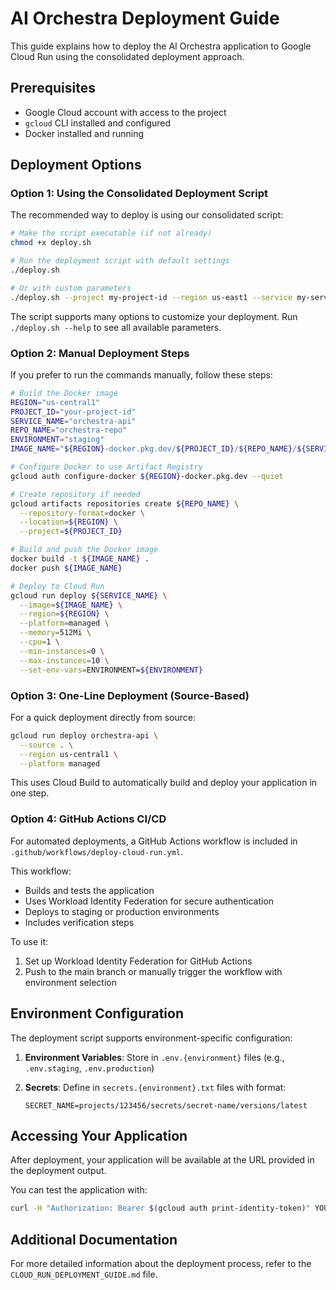 # AI Orchestra Deployment Guide

This guide explains how to deploy the AI Orchestra application to Google Cloud Run using the consolidated deployment approach.

## Prerequisites

- Google Cloud account with access to the project
- `gcloud` CLI installed and configured
- Docker installed and running

## Deployment Options

### Option 1: Using the Consolidated Deployment Script

The recommended way to deploy is using our consolidated script:

```bash
# Make the script executable (if not already)
chmod +x deploy.sh

# Run the deployment script with default settings
./deploy.sh

# Or with custom parameters
./deploy.sh --project my-project-id --region us-east1 --service my-service --env production
```

The script supports many options to customize your deployment. Run `./deploy.sh --help` to see all available parameters.

### Option 2: Manual Deployment Steps

If you prefer to run the commands manually, follow these steps:

```bash
# Build the Docker image
REGION="us-central1"
PROJECT_ID="your-project-id"
SERVICE_NAME="orchestra-api"
REPO_NAME="orchestra-repo"
ENVIRONMENT="staging"
IMAGE_NAME="${REGION}-docker.pkg.dev/${PROJECT_ID}/${REPO_NAME}/${SERVICE_NAME}:${ENVIRONMENT}"

# Configure Docker to use Artifact Registry
gcloud auth configure-docker ${REGION}-docker.pkg.dev --quiet

# Create repository if needed
gcloud artifacts repositories create ${REPO_NAME} \
  --repository-format=docker \
  --location=${REGION} \
  --project=${PROJECT_ID}

# Build and push the Docker image
docker build -t ${IMAGE_NAME} .
docker push ${IMAGE_NAME}

# Deploy to Cloud Run
gcloud run deploy ${SERVICE_NAME} \
  --image=${IMAGE_NAME} \
  --region=${REGION} \
  --platform=managed \
  --memory=512Mi \
  --cpu=1 \
  --min-instances=0 \
  --max-instances=10 \
  --set-env-vars=ENVIRONMENT=${ENVIRONMENT}
```

### Option 3: One-Line Deployment (Source-Based)

For a quick deployment directly from source:

```bash
gcloud run deploy orchestra-api \
  --source . \
  --region us-central1 \
  --platform managed
```

This uses Cloud Build to automatically build and deploy your application in one step.

### Option 4: GitHub Actions CI/CD

For automated deployments, a GitHub Actions workflow is included in `.github/workflows/deploy-cloud-run.yml`.

This workflow:

- Builds and tests the application
- Uses Workload Identity Federation for secure authentication
- Deploys to staging or production environments
- Includes verification steps

To use it:

1. Set up Workload Identity Federation for GitHub Actions
2. Push to the main branch or manually trigger the workflow with environment selection

## Environment Configuration

The deployment script supports environment-specific configuration:

1. **Environment Variables**: Store in `.env.{environment}` files (e.g., `.env.staging`, `.env.production`)

2. **Secrets**: Define in `secrets.{environment}.txt` files with format:
   ```
   SECRET_NAME=projects/123456/secrets/secret-name/versions/latest
   ```

## Accessing Your Application

After deployment, your application will be available at the URL provided in the deployment output.

You can test the application with:

```bash
curl -H "Authorization: Bearer $(gcloud auth print-identity-token)" YOUR_SERVICE_URL/health
```

## Additional Documentation

For more detailed information about the deployment process, refer to the `CLOUD_RUN_DEPLOYMENT_GUIDE.md` file.
